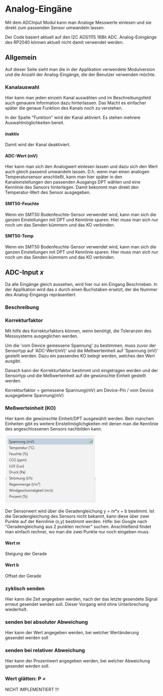 # **Analog-Eingäne**

<!-- DOC HelpContext="Dokumentation" -->

<!-- DOCCONTENT
Eine vollständige Applikationsbeschreibung ist unter folgendem Link verfügbar: https://github.com/openknx/OFM-BinaryInput/blob/v1/doc/Applikationsbeschreibung-Binaereingang.md
DOCCONTENT -->

Mit dem ADCInput Modul kann man Analoge Messwerte einlesen und sie direkt zum passenden Sensor umwandeln lassen. 

Der Code basiert aktuell auf den I2C ADS1115 16Bit ADC. Analog-Eoingänge des RP2040 können aktuell nicht damit verwendet werden. 
<!-- DOCEND -->

## **Allgemein**

Auf dieser Seite sieht man die in der Applikation verwendete Modulversion und die Anzahl der Analog-Eingänge, die der Benutzer verwenden möchte.

### **Kanalauswahl**

Hier kann man jeden einzeln Kanal auswählen und im Beschreibungsfeld auch genauere Information dazu hinterlassen. Das Macht es einfacher später die genaue Funktion des Kanals noch zu verstehen. 

In der Spalte "Funktion" wird der Kanal aktiviert. Es stehen mehrere Auswahlmöglichkeiten bereit. 

#### inaktiv
Damit wird der Kanal deaktiviert. 

#### ADC-Wert (mV)
Hier kann man sich den Analogwert einlesen lassen und dazu sich den Wert auch gleich passend umwandeln lassen. D.h. wenn man einen analogen Temperatursensor anschließt, kann man hier später in den Kanaleinstellungen den passenden Ausgangs DPT wählen und eine Kennlinie des Sensors hinterlegen. 
Damit bekommt man direkt den Temperatur-Wert des Sensor ausgegeben. 

#### SMT50-Feuchte
Wenn ein SMT50 Bodenfeuchte-Sensor verwendet wird, kann man sich die ganzen Einstellungen mit DPT und Kennlinie sparen. Hier muss man sich nur noch um das Senden kümmern und das KO verbinden. 

#### SMT50-Temp
Wenn ein SMT50 Bodenfeuchte-Sensor verwendet wird, kann man sich die ganzen Einstellungen mit DPT und Kennlinie sparen. Hier muss man sich nur noch um das Senden kümmern und das KO verbinden.


## **ADC-Input *x***

Da alle Eingänge gleich aussehen, wird hier nur ein Eingang Beschrieben. In der Applikation wird das *x* durch einen Buchstaben ersetzt, der die Nummer des Analog-Eingangs repräsentiert.

### **Beschreibung**

### Korrekturfaktor
Mit hilfe des Korrekturfaktors können, wenn benötigt, die Toleranzen des Messsystems ausgeglichen werden.

Um die 'vom Device gemessene Spannung' zu bestimmen, muss zuvor der Sensortyp auf 'ADC-Wert(mV)' und die Meßwerteinheit auf 'Spannung (mV)' gestellt werden. Dazu ein passendes KO belegt werden, welches den Wert ausgibt.

Danach kann der Korrekturfaktor bestimmt und eingetragen werden und der Sensortyp und die Meßwerteinheit auf die gewünschte Einheit gestellt werden.

Korrekturfaktor = gemessene Spannung(mV) am Device-Pin / vom Device ausgegebene Spannung(mV)

### Meßwerteinheit (KO)
Hier kann die gewünschte Einheit/DPT ausgewählt werden. Bein manchen Einheiten gibt es weitere Einstellmöglichgkeiten mit denen man die Kennlinie des angeschlossenen Sensors nachbilden kann.  

<kbd>![Auswahl_DPTs](pics/Auswahl_DPTs.png)</kbd>

Der Sensorwert wird über die Geradengleichung y = m*x + b bestimmt. Ist die Geradengleichung des Sensors nicht bekannt, kann diese über zwei Punkte auf der Kennlinie (x,y) bestimmt werden. 
Hilfe: bei Google nach "Geradengleichung aus 2 punkten rechner" suchen. Anschließend findet man einfach rechner, wo man die zwei Punkte nur noch eingeben muss. 

#### Wert m
Steigung der Gerade

#### Wert b
Offset der Gerade

### zyklisch senden
Hier kann die Zeit angegeben werden, nach der das letzte gesendete Signal erneut gesendet werden soll. Dieser Vorgang wird ohne Unterbrechung wiederholt.

### senden bei absoluter Abweichung
Hier kann der Wert angegeben werden, bei welcher Wertänderung gesendet werden soll

### senden bei relativer Abweichung
Hier kann der Prozentwert angegeben werden, bei welcher Abweichung gesendet werden soll.

### Wert glätten: P = 
NICHT IMPLEMENTIERT !!!

